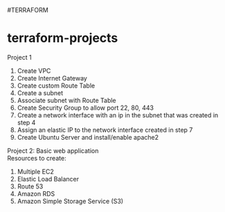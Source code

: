 #TERRAFORM
# terraform-projects

Project 1
1. Create VPC
2. Create Internet Gateway
3. Create custom Route Table
4. Create a subnet
5. Associate subnet with Route Table
6. Create Security Group to allow port 22, 80, 443
7. Create a network interface with an ip in the subnet that was created in step 4
8. Assign an elastic IP to the network interface created in step 7
9. Create Ubuntu Server and install/enable apache2

Project 2: Basic web application  
Resources to create:
1. Multiple EC2
2. Elastic Load Balancer
3. Route 53
4. Amazon RDS
5. Amazon Simple Storage Service (S3)

